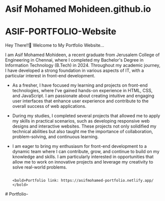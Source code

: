 # Asif Mohamed Mohideen.github.io

<h1>ASIF-PORTFOLIO-Website</h1>
Hey There!!🌝
Welcome to My Portfolio Website...


I am <bold>Asif Mohamed Mohideen</bold>, a recent graduate from Jerusalem College of Engineering in Chennai, where I completed my Bachelor's Degree in Information Technology (B.Tech) in 2024. Throughout my academic journey, I have developed a strong foundation in various aspects of IT, with a particular interest in front-end development.

* As a fresher, I have focused my learning and projects on front-end technologies, where I’ve gained hands-on experience in HTML, CSS, and JavaScript. I am passionate about creating intuitive and engaging user interfaces that enhance user experience and contribute to the overall success of web applications.

* During my studies, I completed several projects that allowed me to apply my skills in practical scenarios, such as developing responsive web designs and interactive websites. These projects not only solidified my technical abilities but also taught me the importance of collaboration, problem-solving, and continuous learning.

* I am eager to bring my enthusiasm for front-end development to a dynamic team where I can contribute, grow, and continue to build on my knowledge and skills. I am particularly interested in opportunities that allow me to work on innovative projects and leverage my creativity to solve real-world problems.

                                                                                              <bold>Portfolio link: https://asifmohamed-portfolio.netlify.app/ </bold>
#   P o r t f o l i o - 
 
 
